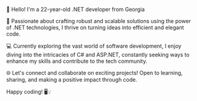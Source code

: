 👋 Hello! I'm a 22-year-old .NET developer from Georgia 

🚀 Passionate about crafting robust and scalable solutions using the power of .NET technologies, I thrive on turning ideas into efficient and elegant code.

💻 Currently exploring the vast world of software development, I enjoy diving into the intricacies of C# and ASP.NET, constantly seeking ways to enhance my skills and contribute to the tech community.

🌐 Let's connect and collaborate on exciting projects! Open to learning, sharing, and making a positive impact through code.

Happy coding! 🖥️💡
